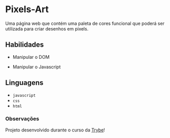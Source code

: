 # Pixels-Art

Uma página web que contém uma paleta de cores funcional que poderá ser utilizada para criar desenhos em pixels.

## Habilidades

- Manipular o DOM

- Manipular o Javascript

## Linguagens

- `javascript`
- `css`
- `html`

### Observações

Projeto desenvolvido durante o curso da [Trybe](https://www.betrybe.com/)!
